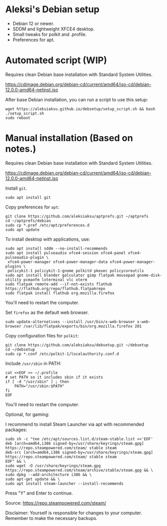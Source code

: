 # Aleksi's Debian setup

- Debian 12 or newer.
- SDDM and lightweight XFCE4 desktop.
- Small tweaks for polkit and .profile.
- Preferences for apt. 

# Automated script (WIP) 

Requires clean Debian base installation with Standard System Utilities.

https://cdimage.debian.org/debian-cd/current/amd64/iso-cd/debian-12.0.0-amd64-netinst.iso

After base Debian installation, you can run a script to use this setup:
```
wget https://aleksiaksu.github.io/debsetup/setup_script.sh && bash ./setup_script.sh 
sudo reboot
```

# Manual installation (Based on notes.)

Requires clean Debian base installation with Standard System Utilities.

https://cdimage.debian.org/debian-cd/current/amd64/iso-cd/debian-12.0.0-amd64-netinst.iso

Install `git`.
```
sudo apt install git
```
Copy preferences for `apt`:
```
git clone https://github.com/aleksiaksu/aptprefs.git ~/aptprefs
cd ~/aptprefs/debian
sudo cp *.pref /etc/apt/preferences.d
sudo apt update
```

To install desktop with applications, use:
```
sudo apt install sddm --no-install-recommends
sudo apt install pulseaudio xfce4-session xfce4-panel xfce4-pulseaudio-plugin \
 xfce4-power-manager xfce4-power-manager-data xfce4-power-manager-plugins \
 policykit-1 policykit-1-gnome polkitd pkexec policycoreutils
sudo apt install blender galculator gimp flatpak mousepad gnome-disk-utility pcmanfm lxterminal vlc xterm
sudo flatpak remote-add --if-not-exists flathub https://flathub.org/repo/flathub.flatpakrepo
sudo flatpak install flathub org.mozilla.firefox
```

You'll need to restart the computer.

Set `firefox` as the default web browser.
```
sudo update-alternatives --install /usr/bin/x-web-browser x-web-browser /var/lib/flatpak/exports/bin/org.mozilla.firefox 201
```

Copy configuration files for `polkit`:
```
git clone https://github.com/aleksiaksu/debsetup.git ~/debsetup
cd ~/debsetup
sudo cp *.conf /etc/polkit-1/localauthority.conf.d
```

Include `/usr/sbin` in PATH:
```
cat <<EOF >> ~/.profile
# set PATH so it includes sbin if it exists
if [ -d "/usr/sbin" ] ; then
    PATH="/usr/sbin:$PATH"
fi
EOF
```

You'll need to restart the computer.

Optional, for gaming:

I recommend to install Steam Launcher via apt with recommended packages:
```
sudo sh -c "tee /etc/apt/sources.list.d/steam-stable.list <<'EOF'
deb [arch=amd64,i386 signed-by=/usr/share/keyrings/steam.gpg] https://repo.steampowered.com/steam/ stable steam
deb-src [arch=amd64,i386 signed-by=/usr/share/keyrings/steam.gpg] https://repo.steampowered.com/steam/ stable steam
EOF" && \
sudo wget -O /usr/share/keyrings/steam.gpg https://repo.steampowered.com/steam/archive/stable/steam.gpg && \
sudo dpkg --add-architecture i386 && \
sudo apt-get update && \
sudo apt install steam-launcher --install-recommends
```
Press "Y" and Enter to continue.

Source: https://repo.steampowered.com/steam/

Disclaimer: Yourself is responsible for changes to your computer. Remember to make the necessary backups.
